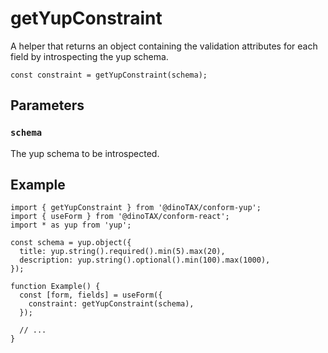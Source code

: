# getYupConstraint

A helper that returns an object containing the validation attributes for each field by introspecting the yup schema.

```tsx
const constraint = getYupConstraint(schema);
```

## Parameters

### `schema`

The yup schema to be introspected.

## Example

```tsx
import { getYupConstraint } from '@dinoTAX/conform-yup';
import { useForm } from '@dinoTAX/conform-react';
import * as yup from 'yup';

const schema = yup.object({
  title: yup.string().required().min(5).max(20),
  description: yup.string().optional().min(100).max(1000),
});

function Example() {
  const [form, fields] = useForm({
    constraint: getYupConstraint(schema),
  });

  // ...
}
```
